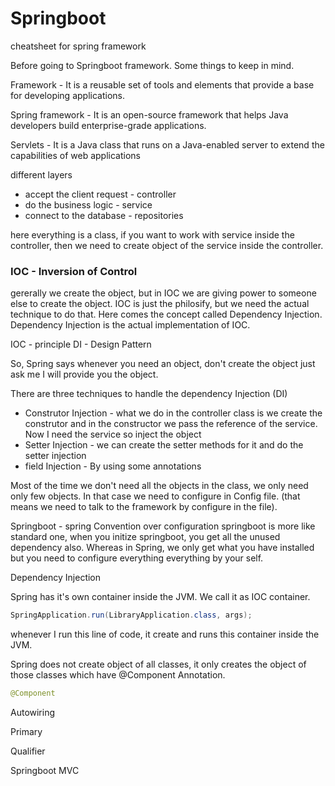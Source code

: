 # Springboot

cheatsheet for spring framework

Before going to Springboot framework. Some things to keep in mind.

Framework - It is a reusable set of tools and elements that provide a base for developing applications.

Spring framework - It is an open-source framework that helps Java developers build enterprise-grade applications.

Servlets - It is a Java class that runs on a Java-enabled server to extend the capabilities of web applications

different layers 
* accept the client request -  controller
* do the business logic - service
* connect to the database - repositories

here everything is a class, if you want to work with service inside the controller, then we need to create object of the service inside the controller.

### IOC - Inversion of Control
gererally we create the object, but in IOC we are giving power to someone else to create the object.
IOC is just the philosify, but we need the actual technique to do that. Here comes the concept called Dependency Injection.
Dependency Injection is the actual implementation of IOC.

IOC - principle
DI - Design Pattern

So, Spring says whenever you need an object, don't create the object just ask me I will provide you the object.

There are three techniques to handle the dependency Injection (DI)

* Construtor Injection - what we do in the controller class is we create the construtor and in the constructor we pass the reference of the service. Now I need the service so inject the object
* Setter Injection -  we can create the setter methods for it and do the setter injection
* field Injection - By using some annotations

Most of the time we don't need all the objects in the class, we only need only few objects. In that case we need to configure in Config file. (that means we need to talk to the framework by configure in the file). 

Springboot - spring 
Convention over configuration
springboot is more like standard one, when you initize springboot, you get all the unused dependency also.
Whereas in Spring, we only get what you have installed but you need to configure everything everything by your self.

Dependency Injection

Spring has it's own container inside the JVM. We call it as IOC container.
```java
SpringApplication.run(LibraryApplication.class, args);
```
whenever I run this line of code, it create and runs this container inside the JVM.


Spring does not create object of all classes, it only creates the object of those classes which have @Component Annotation.

```java
@Component
```
Autowiring

Primary

Qualifier

Springboot MVC





